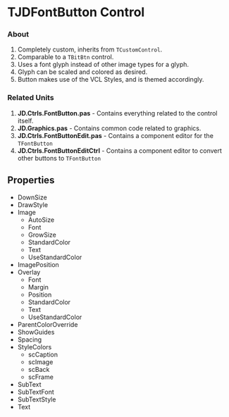 # TJDFontButton Control

### About
1. Completely custom, inherits from `TCustomControl`.
2. Comparable to a `TBitBtn` control.
3. Uses a font glyph instead of other image types for a glyph.
4. Glyph can be scaled and colored as desired.
5. Button makes use of the VCL Styles, and is themed accordingly.

### Related Units
1. **JD.Ctrls.FontButton.pas** - Contains everything related to the control itself.
2. **JD.Graphics.pas** - Contains common code related to graphics.
3. **JD.Ctrls.FontButtonEdit.pas** - Contains a component editor for the `TFontButton`
4. **JD.Ctrls.FontButtonEditCtrl** - Contains a component editor to convert other buttons to `TFontButton`

## Properties
- DownSize
- DrawStyle
- Image
  - AutoSize
  - Font
  - GrowSize
  - StandardColor
  - Text
  - UseStandardColor
- ImagePosition
- Overlay
  - Font
  - Margin
  - Position
  - StandardColor
  - Text
  - UseStandardColor
- ParentColorOverride
- ShowGuides
- Spacing
- StyleColors
  - scCaption
  - scImage
  - scBack
  - scFrame
- SubText
- SubTextFont
- SubTextStyle
- Text

